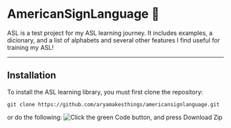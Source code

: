 # AmericanSignLanguage 👋
ASL is a test project for my ASL learning journey. It includes examples, a dicionary, and a list of alphabets and several other features I find useful for training my ASL!

__ __ 

## Installation
To install the ASL learning library, you must first clone the repository:


```git clone https://github.com/aryamakesthings/americansignlanguage.git```


or do the following:
![Click the green `Code` button, and press `Download Zip`](https://sites.northwestern.edu/researchcomputing/files/2021/05/github.png)